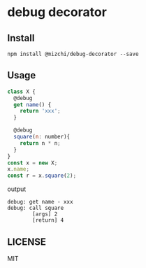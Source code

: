 # debug decorator

## Install

```
npm install @mizchi/debug-decorator --save
```

## Usage

```js
class X {
  @debug
  get name() {
    return 'xxx';
  }

  @debug
  square(n: number){
    return n * n;
  }
}
const x = new X;
x.name;
const r = x.square(2);
```

output

```
debug: get name - xxx
debug: call square
        [args] 2
        [return] 4        
```

## LICENSE

MIT

